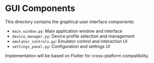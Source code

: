 # GUI Components

This directory contains the graphical user interface components:

- `main_window.py`: Main application window and interface
- `device_manager.py`: Device profile selection and management
- `emulator_controls.py`: Emulator control and interaction UI
- `settings_panel.py`: Configuration and settings UI

Implementation will be based on Flutter for cross-platform compatibility.
